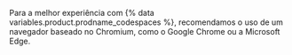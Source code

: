 Para a melhor experiência com {% data variables.product.prodname_codespaces %}, recomendamos o uso de um navegador baseado no Chromium, como o Google Chrome ou a Microsoft Edge.
